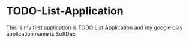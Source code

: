 # TODO-List-Application
This is my first application is TODO List Application and my google play application name is SoftDec
